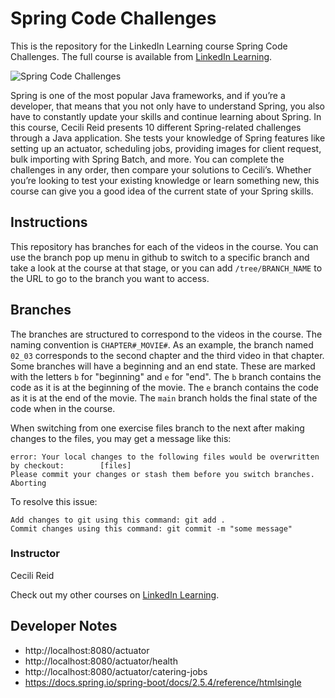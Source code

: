 # Spring Code Challenges
This is the repository for the LinkedIn Learning course Spring Code Challenges. The full course is available from [LinkedIn Learning][lil-course-url].

![Spring Code Challenges][lil-thumbnail-url] 

Spring is one of the most popular Java frameworks, and if you’re a developer, that means that you not only have to understand Spring, you also have to constantly update your skills and continue learning about Spring. In this course, Cecili Reid presents 10 different Spring-related challenges through a Java application. She tests your knowledge of Spring features like setting up an actuator, scheduling jobs, providing images for client request, bulk importing with Spring Batch, and more. You can complete the challenges in any order, then compare your solutions to Cecili’s. Whether you’re looking to test your existing knowledge or learn something new, this course can give you a good idea of the current state of your Spring skills.

## Instructions
This repository has branches for each of the videos in the course. You can use the branch pop up menu in github to switch to a specific branch and take a look at the course at that stage, or you can add `/tree/BRANCH_NAME` to the URL to go to the branch you want to access.

## Branches
The branches are structured to correspond to the videos in the course. The naming convention is `CHAPTER#_MOVIE#`. As an example, the branch named `02_03` corresponds to the second chapter and the third video in that chapter. 
Some branches will have a beginning and an end state. These are marked with the letters `b` for "beginning" and `e` for "end". The `b` branch contains the code as it is at the beginning of the movie. The `e` branch contains the code as it is at the end of the movie. The `main` branch holds the final state of the code when in the course.

When switching from one exercise files branch to the next after making changes to the files, you may get a message like this:

    error: Your local changes to the following files would be overwritten by checkout:        [files]
    Please commit your changes or stash them before you switch branches.
    Aborting

To resolve this issue:
	
    Add changes to git using this command: git add .
	Commit changes using this command: git commit -m "some message"


### Instructor

Cecili Reid 
                            


                            

Check out my other courses on [LinkedIn Learning](https://www.linkedin.com/learning/instructors/cecili-reid).

[lil-course-url]: https://www.linkedin.com/learning/spring-code-challenges
[lil-thumbnail-url]: https://cdn.lynda.com/course/3161306/3161306-1645727212219-16x9.jpg


## Developer Notes

* http://localhost:8080/actuator
* http://localhost:8080/actuator/health
* http://localhost:8080/actuator/catering-jobs
* https://docs.spring.io/spring-boot/docs/2.5.4/reference/htmlsingle
